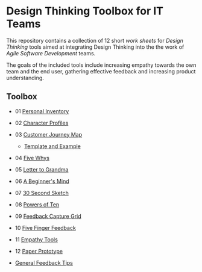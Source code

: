 # Design Thinking Toolbox for IT Teams

This repository contains a collection of 12 short *work sheets* for *Design Thinking* tools aimed at integrating Design Thinking into the the work of *Agile Software Development* teams.

The goals of the included tools include increasing empathy towards the own team and the end user, gathering effective feedback and increasing product understanding. 

## Toolbox
- 01 [Personal Inventory](methods/01%20-%20Personal%20Inventory.pdf)
- 02 [Character Profiles](methods/02%20-%20Character%20Profiles.pdf)
- 03 [Customer Journey Map](methods/03%20-%20Customer%20Journey%20Map.pdf)
    - [Template and Example](methods/03%20-%20Customer%20Journey%20Map%20Template%20and%20Example.pdf)
- 04 [Five Whys](methods/04%20-%20Five%20Whys.pdf)
- 05 [Letter to Grandma](methods/05%20-%20Letter%20to%20Grandma.pdf)
- 06 [A Beginner's Mind](methods/06%20-%20A%20Beginner_s%20Mind.pdf)
- 07 [30 Second Sketch](methods/07%20-%2030%20Seconds%20Sketch.pdf)
- 08 [Powers of Ten](methods/08%20-%20Powers%20of%20Ten.pdf)
- 09 [Feedback Capture Grid](methods/09%20-%20Feedback%20Capture%20Grid.pdf)
- 10 [Five Finger Feedback](methods/10%20-%20Five%20Finger%20Feedback.pdf)
- 11 [Empathy Tools](methods/11%20-%20Empathy%20Tools.pdf)
- 12 [Paper Prototype](methods/12%20-%20Paper%20Prototype.pdf)

- [General Feedback Tips](methods/General%20Feedback%20Tips.pdf)

